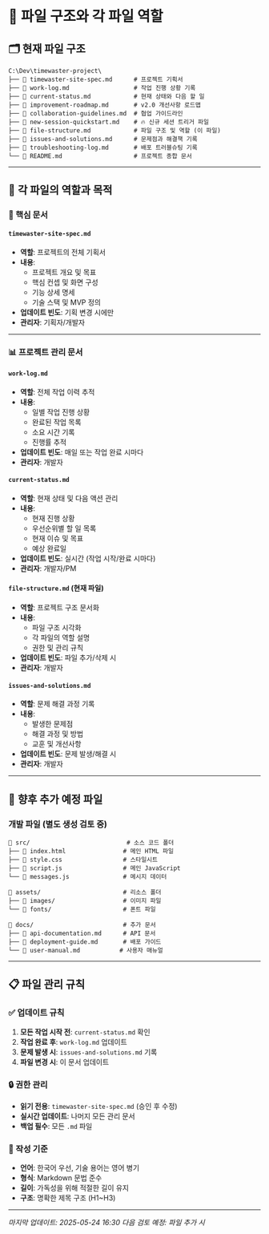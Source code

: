 # 📁 파일 구조와 각 파일 역할

## 🗂️ 현재 파일 구조

```
C:\Dev\timewaster-project\
├── 📄 timewaster-site-spec.md      # 프로젝트 기획서
├── 📄 work-log.md                  # 작업 진행 상황 기록
├── 📄 current-status.md            # 현재 상태와 다음 할 일
├── 📄 improvement-roadmap.md       # v2.0 개선사항 로드맵
├── 📄 collaboration-guidelines.md  # 협업 가이드라인
├── 📄 new-session-quickstart.md    # 🔥 신규 세션 트리거 파일
├── 📄 file-structure.md            # 파일 구조 및 역할 (이 파일)
├── 📄 issues-and-solutions.md      # 문제점과 해결책 기록
├── 📄 troubleshooting-log.md       # 배포 트러블슈팅 기록
└── 📄 README.md                    # 프로젝트 종합 문서
```

---

## 📝 각 파일의 역할과 목적

### 🎯 핵심 문서
#### `timewaster-site-spec.md`
- **역할**: 프로젝트의 전체 기획서
- **내용**: 
  - 프로젝트 개요 및 목표
  - 핵심 컨셉 및 화면 구성
  - 기능 상세 명세
  - 기술 스택 및 MVP 정의
- **업데이트 빈도**: 기획 변경 시에만
- **관리자**: 기획자/개발자

---

### 📊 프로젝트 관리 문서

#### `work-log.md`
- **역할**: 전체 작업 이력 추적
- **내용**:
  - 일별 작업 진행 상황
  - 완료된 작업 목록
  - 소요 시간 기록
  - 진행률 추적
- **업데이트 빈도**: 매일 또는 작업 완료 시마다
- **관리자**: 개발자

#### `current-status.md`
- **역할**: 현재 상태 및 다음 액션 관리
- **내용**:
  - 현재 진행 상황
  - 우선순위별 할 일 목록
  - 현재 이슈 및 목표
  - 예상 완료일
- **업데이트 빈도**: 실시간 (작업 시작/완료 시마다)
- **관리자**: 개발자/PM

#### `file-structure.md` (현재 파일)
- **역할**: 프로젝트 구조 문서화
- **내용**:
  - 파일 구조 시각화
  - 각 파일의 역할 설명
  - 권한 및 관리 규칙
- **업데이트 빈도**: 파일 추가/삭제 시
- **관리자**: 개발자

#### `issues-and-solutions.md`
- **역할**: 문제 해결 과정 기록
- **내용**:
  - 발생한 문제점
  - 해결 과정 및 방법
  - 교훈 및 개선사항
- **업데이트 빈도**: 문제 발생/해결 시
- **관리자**: 개발자

---

## 🎨 향후 추가 예정 파일

### 개발 파일 (별도 생성 검토 중)
```
📁 src/                           # 소스 코드 폴더
├── 📄 index.html                # 메인 HTML 파일
├── 📄 style.css                 # 스타일시트
├── 📄 script.js                 # 메인 JavaScript
└── 📄 messages.js               # 메시지 데이터

📁 assets/                       # 리소스 폴더
├── 📁 images/                   # 이미지 파일
└── 📁 fonts/                    # 폰트 파일

📁 docs/                         # 추가 문서
├── 📄 api-documentation.md      # API 문서
├── 📄 deployment-guide.md       # 배포 가이드
└── 📄 user-manual.md           # 사용자 매뉴얼
```

---

## 📋 파일 관리 규칙

### ✅ 업데이트 규칙
1. **모든 작업 시작 전**: `current-status.md` 확인
2. **작업 완료 후**: `work-log.md` 업데이트
3. **문제 발생 시**: `issues-and-solutions.md` 기록
4. **파일 변경 시**: 이 문서 업데이트

### 🔒 권한 관리
- **읽기 전용**: `timewaster-site-spec.md` (승인 후 수정)
- **실시간 업데이트**: 나머지 모든 관리 문서
- **백업 필수**: 모든 `.md` 파일

### 📏 작성 기준
- **언어**: 한국어 우선, 기술 용어는 영어 병기
- **형식**: Markdown 문법 준수
- **길이**: 가독성을 위해 적절한 길이 유지
- **구조**: 명확한 제목 구조 (H1~H3)

---

*마지막 업데이트: 2025-05-24 16:30*
*다음 검토 예정: 파일 추가 시*
